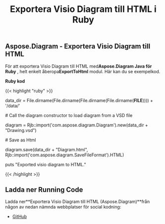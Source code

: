 ﻿---
title: Exportera Visio Diagram till HTML i Ruby
type: docs
weight: 20
url: /sv/java/export-visio-diagram-to-html-in-ruby/
---
## **Aspose.Diagram - Exportera Visio Diagram till HTML**
För att exportera Visio Diagram till HTML med**Aspose.Diagram Java för Ruby** , helt enkelt åberopa**ExportToHtml** modul. Här kan du se exempelkod.

**Ruby kod**

{{< highlight "ruby" >}}

 data_dir = File.dirname(File.dirname(File.dirname(File.dirname(__FILE__)))) + '/data/'

\# Call the diagram constructor to load diagram from a VSD file

diagram = Rjb::import('com.aspose.diagram.Diagram').new(data_dir + "Drawing.vsd")

\# Save as Html

diagram.save(data_dir + "Diagram.html", Rjb::import('com.aspose.diagram.SaveFileFormat').HTML)

puts "Exported visio diagram to HTML."

{{< /highlight >}}
## **Ladda ner Running Code**
 Ladda ner**Exportera Visio Diagram till HTML (Aspose.Diagram)**från någon av nedan nämnda webbplatser för social kodning:

- [GitHub](https://github.com/asposediagram/Aspose.Diagram-for-Java/blob/master/Plugins/Aspose_Diagram_Java_for_Ruby/lib/asposediagramjava/Export/exporttohtml.rb)
